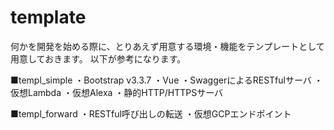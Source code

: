 # template

何かを開発を始める際に、とりあえず用意する環境・機能をテンプレートとして用意しておきます。
以下が参考になります。

■templ_simple
・Bootstrap v3.3.7
・Vue
・SwaggerによるRESTfulサーバ
・仮想Lambda
・仮想Alexa
・静的HTTP/HTTPSサーバ

■templ_forward
・RESTful呼び出しの転送
・仮想GCPエンドポイント
